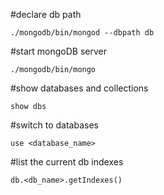 #declare db path 
```
./mongodb/bin/mongod --dbpath db 
```
#start mongoDB server 
```
./mongodb/bin/mongo
```

#show databases and collections 
```
show dbs
```
#switch to databases 
```
use <database_name>
```
#list the current db indexes 
```
db.<db_name>.getIndexes()
```
